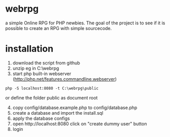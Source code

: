 # webrpg
a simple Online RPG for PHP newbies. The goal of the project is to see if it is possible to create an RPG with simple sourcecode.


# installation

1. download the script from github
2. unzip eg in C:\webrpg
3. start php built-in webserver (http://php.net/features.commandline.webserver)

```php -S localhost:8080 -t C:\webrpg\public```

or define the folder public as document root

4. copy config/database.example.php to config/database.php 
5. create a database and import the install.sql
6. apply the database configs
7. open http://localhost:8080 click on "create dummy user" button
8. login

